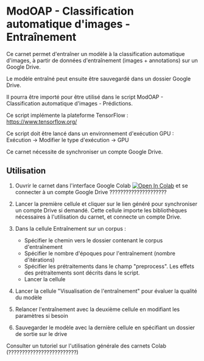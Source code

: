# ModOAP - Classification automatique d'images - Entraînement

Ce carnet permet d'entraîner un modèle à la classification automatique d'images, à partir de données d'entraînement (images + annotations) sur un Google Drive.

Le modèle entraîné peut ensuite être sauvegardé dans un dossier Google Drive.

Il pourra être importé pour être utilisé dans le script ModOAP - Classification automatique d'images - Prédictions.

Ce script implémente la plateforme TensorFlow : https://www.tensorflow.org/

Ce script doit être lancé dans un environnement d'exécution GPU : Exécution -> Modifier le type d'exécution -> GPU

Ce carnet nécessite de synchroniser un compte Google Drive.


## Utilisation

1. Ouvrir le carnet dans l'interface Google Colab [![Open In Colab](colab.svg)](https://colab.research.google.com/github/paulbin501/t1/blob/main/t1.ipynb) et se connecter à un compte Google Drive ?????????????????????

2. Lancer la première cellule et cliquer sur le lien généré pour synchroniser un compte Drive si demandé.
Cette cellule importe les bibliothèques nécessaires à l'utilisation du carnet, et connecte un compte Drive.

3. Dans la cellule Entraînement sur un corpus :
	- Spécifier le chemin vers le dossier contenant le corpus d'entraînement
	- Spécifier le nombre d'époques pour l'entraînement (nombre d'itérations)
	- Spécifier les prétraitements dans le champ "preprocess". Les effets des prétraitements sont décrits dans le script.
	- Lancer la cellule

4. Lancer la cellule "Visualisation de l'entraînement" pour évaluer la qualité du modèle

5. Relancer l'entraînement avec la deuxième cellule en modifiant les paramètres si besoin

6. Sauvegarder le modèle avec la dernière cellule en spécifiant un dossier de sortie sur le drive

Consulter un tutoriel sur l'utilisation générale des carnets Colab (?????????????????????????)

